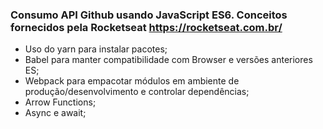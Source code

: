 
### Consumo API Github usando JavaScript ES6. Conceitos fornecidos pela Rocketseat https://rocketseat.com.br/

- Uso do yarn para instalar pacotes;
- Babel para manter compatibilidade com Browser e versões anteriores ES;
- Webpack para empacotar módulos em ambiente de produção/desenvolvimento  e controlar dependências;
- Arrow Functions;
- Async e await;





